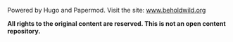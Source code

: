 Powered by Hugo and Papermod.
Visit the site: www.beholdwild.org

**All rights to the original content are reserved. This is not an open content repository.**
